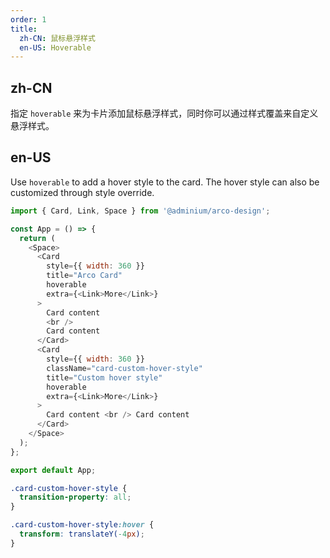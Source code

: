 ```yaml
---
order: 1
title:
  zh-CN: 鼠标悬浮样式
  en-US: Hoverable
---
```


## zh-CN

指定 `hoverable` 来为卡片添加鼠标悬浮样式，同时你可以通过样式覆盖来自定义悬浮样式。

## en-US

Use `hoverable` to add a hover style to the card. The hover style can also be customized through style override.

```js
import { Card, Link, Space } from '@adminium/arco-design';

const App = () => {
  return (
    <Space>
      <Card
        style={{ width: 360 }}
        title="Arco Card"
        hoverable
        extra={<Link>More</Link>}
      >
        Card content
        <br />
        Card content
      </Card>
      <Card
        style={{ width: 360 }}
        className="card-custom-hover-style"
        title="Custom hover style"
        hoverable
        extra={<Link>More</Link>}
      >
        Card content <br /> Card content
      </Card>
    </Space>
  );
};

export default App;
```

```css
.card-custom-hover-style {
  transition-property: all;
}

.card-custom-hover-style:hover {
  transform: translateY(-4px);
}
```
